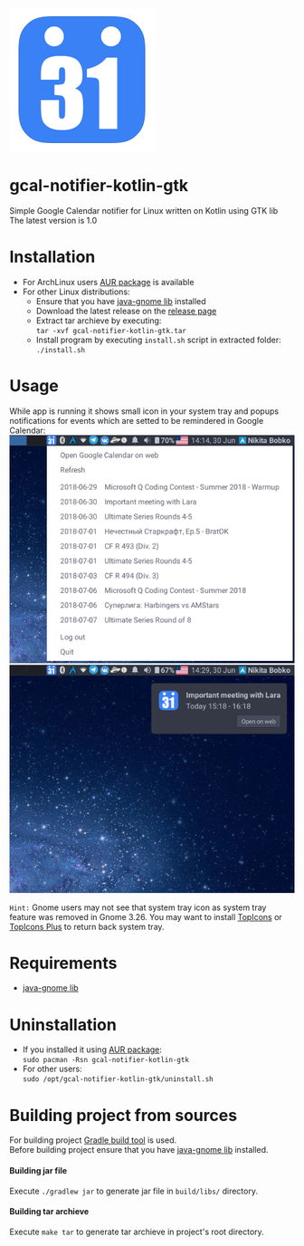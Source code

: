 ![icon](https://raw.githubusercontent.com/nikitabobko/gcal-notifier-kotlin-gtk/master/src/main/resources/icon.png)

# gcal-notifier-kotlin-gtk
Simple Google Calendar notifier for Linux written on Kotlin using GTK lib  
The latest version is 1.0

# Installation
* For ArchLinux users [AUR package](https://aur.archlinux.org/packages/gcal-notifier-kotlin-gtk/) is available
* For other Linux distributions:
  * Ensure that you have [java-gnome lib](http://java-gnome.sourceforge.net/) installed
  * Download the latest release on the [release page](https://github.com/nikitabobko/gcal-notifier-kotlin-gtk/releases)
  * Extract tar archieve by executing:  
  `tar -xvf gcal-notifier-kotlin-gtk.tar`
  * Install program by executing `install.sh` script in extracted folder:  
  `./install.sh`

# Usage
While app is running it shows small icon in your system tray and popups notifications for events which are setted to be remindered in Google Calendar:  
![popup.png](https://raw.githubusercontent.com/nikitabobko/gcal-notifier-kotlin-gtk/master/.screenshots/popup.png)![notif.png](https://raw.githubusercontent.com/nikitabobko/gcal-notifier-kotlin-gtk/master/.screenshots/notif.png)

`Hint:` Gnome users may not see that system tray icon as system tray feature was removed in Gnome 3.26. You may want to install
[TopIcons](https://extensions.gnome.org/extension/495/topicons/) or [TopIcons Plus](https://extensions.gnome.org/extension/1031/topicons/)
to return back system tray.

# Requirements
* [java-gnome lib](http://java-gnome.sourceforge.net/)

# Uninstallation
* If you installed it using [AUR package](https://aur.archlinux.org/packages/gcal-notifier-kotlin-gtk/):  
`sudo pacman -Rsn gcal-notifier-kotlin-gtk`
* For other users:  
`sudo /opt/gcal-notifier-kotlin-gtk/uninstall.sh`

# Building project from sources
For building project [Gradle build tool](https://gradle.org/) is used.  
Before building project ensure that you have [java-gnome lib](http://java-gnome.sourceforge.net/) installed.
#### Building jar file
Execute `./gradlew jar` to generate jar file in `build/libs/` directory.
#### Building tar archieve
Execute `make tar` to generate tar archieve in project's root directory.
